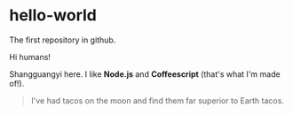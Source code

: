 # hello-world
The first repository in github.

Hi humans!

Shangguangyi here. I like **Node.js** and **Coffeescript** (that's what I'm made of!).
> I've had tacos on the moon and find them far superior to Earth tacos. 
